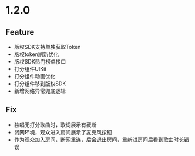# 1.2.0

## Feature
- 版权SDK支持单独获取Token
- 版权token刷新优化
- 版权SDK热门榜单接口
- 打分组件UIKit
- 打分组件动画优化
- 打分组件移到版权SDK
- 新增网络异常兜底逻辑


## Fix
- 独唱无打分歌曲时，歌词展示有截断
- 弱网环境，观众进入房间展示了麦克风按钮
- 作为观众加入房间，断网重连，后会退出房间，重新进房间后看到歌曲时长错误